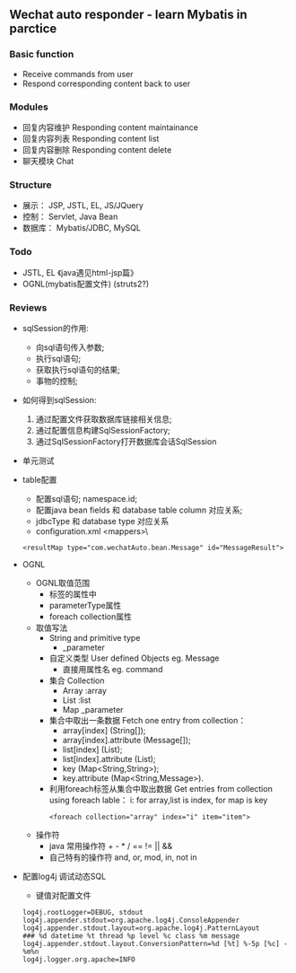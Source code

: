 ## Wechat auto responder - learn Mybatis in parctice

### Basic function
* Receive commands from user
* Respond corresponding content back to user

### Modules
* 回复内容维护 Responding content maintainance
* 回复内容列表 Responding content list
* 回复内容删除 Responding content delete
* 聊天模块 Chat

### Structure
* 展示： JSP, JSTL, EL, JS/JQuery 
* 控制： Servlet, Java Bean
* 数据库： Mybatis/JDBC, MySQL

### Todo
* JSTL, EL 《java遇见html-jsp篇》
* OGNL(mybatis配置文件) (struts2?) 

### Reviews
* sqlSession的作用:
    * 向sql语句传入参数;
    * 执行sql语句;
    * 获取执行sql语句的结果;
    * 事物的控制;

* 如何得到sqlSession:
    1. 通过配置文件获取数据库链接相关信息;
    2. 通过配置信息构建SqlSessionFactory;
    3. 通过SqlSessionFactory打开数据库会话SqlSession

* 单元测试

* table配置
    * 配置sql语句; namespace.id;
    * 配置java bean fields 和 database table column 对应关系;
    * jdbcType 和 database type 对应关系
    * configuration.xml \<mappers>\
    ```
    <resultMap type="com.wechatAuto.bean.Message" id="MessageResult">
    ```

* OGNL
    * OGNL取值范围
        * 标签的属性中
        * parameterType属性
        * foreach collection属性
    * 取值写法
        * String and primitive type  
            * _parameter
        * 自定义类型 User defined Objects eg. Message
            * 直接用属性名 eg. command
        * 集合 Collection
            * Array  :array 
            * List   :list 
            * Map    _parameter
        * 集合中取出一条数据 Fetch one entry from collection： 
            * array[index] (String[]); 
            * array[index].attribute (Message[]);
            * list[index] (List<String>);
            * list[index].attribute (List<Message>);
            * key (Map<String,String>);
            * key.attribute (Map<String,Message>).
        * 利用foreach标签从集合中取出数据 Get entries from collection using foreach lable：
            i: for array,list is index, for map is key
            ```
            <foreach collection="array" index="i" item="item">
            ```
    * 操作符
        * java 常用操作符 + - * / == != || &&
        * 自己特有的操作符 and, or, mod, in, not in

* 配置log4j 调试动态SQL
    * 键值对配置文件
    ```
    log4j.rootLogger=DEBUG, stdout
    log4j.appender.stdout=org.apache.log4j.ConsoleAppender
    log4j.appender.stdout.layout=org.apache.log4j.PatternLayout
    ### %d datetime %t thread %p level %c class %m message
    log4j.appender.stdout.layout.ConversionPattern=%d [%t] %-5p [%c] - %m%n
    log4j.logger.org.apache=INFO
    ```
